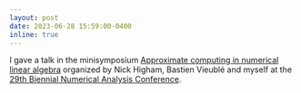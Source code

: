 ```yaml
---
layout: post
date: 2023-06-28 15:59:00-0400
inline: true
---
```


I gave a talk in the minisymposium [Approximate computing in numerical linear algebra](https://numericalanalysisconference.org.uk/meetings/2023/minisymposia) organized by Nick Higham, Bastien Vieublé and myself at the [29th Biennial Numerical Analysis Conference](https://numericalanalysisconference.org.uk/).